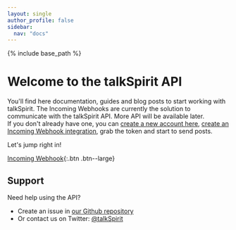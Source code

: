 ```yaml
---
layout: single
author_profile: false
sidebar:
  nav: "docs"
---
```


{% include base_path %}

# Welcome to the talkSpirit API

You'll find here documentation, guides and blog posts to start working with 
talkSpirit. The Incoming Webhooks are currently the solution to communicate with 
the talkSpirit API. More API will be available later.<br>
If you don't already have one, you can [create a new account here][signup], 
[create an Incoming Webhook integration][create-incoming-webhook], grab the token and 
start to send posts.

Let's jump right in!

[Incoming Webhook][incoming-webhooks]{:.btn .btn--large}

## Support

Need help using the API?

* Create an issue in [our Github repository][talkspirit.github.com]
* Or contact us on Twitter: [@talkSpirit][twitter]

[signup]: https://www.talkspirit.com/
[create-incoming-webhook]: /docs/create-incoming-webhook/
[incoming-webhooks]: /docs/incoming-webhooks/
[talkspirit.github.com]: https://github.com/talkspirit/talkspirit.github.com/issues
[twitter]: https://twitter.com/talkSpirit
